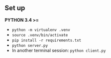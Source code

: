 ## Set up

**PYTHON 3.4 >=**

- `python -m virtualenv .venv`
- `source .venv/bin/activate`
- `pip install -r requirements.txt`
- `python server.py`
- In another terminal session: `python client.py`
